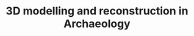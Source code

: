 ---
title: 3D modelling and reconstruction in Archaeology
lehrende: Hageneuer, Sebastian
einrichtung: Universität zu Köln
stadt: Köln
studiengang: Archäologie
lv-typ: Seminar
link: https://klips2.uni-koeln.de/co/pl/ui/$ctx/wbLv.wbShowLVDetail?pStpSpNr=424996
zielgruppe:
  - MA
  - PHD

inhalte:
  - 3D-Modellierung
  - Software & Tools
  - Online-Ressourcen
  - Datenpräsentation
  - 3D
  - Visualisierung
  - Digitale Ressourcen
  - Datenmanagement
  - Dig. Methoden & Theorien
---